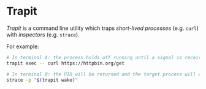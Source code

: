 # Trapit

_Trapit_ is a command line utility which traps _short-lived processes_
(e.g. `curl`) with _inspectors_ (e.g. `strace`).

For example:

```sh
# In terminal A: the process holds off running until a signal is received
trapit exec -- curl https://httpbin.org/get

# In terminal B: the PID will be returned and the target process will wake up
strace -p "$(trapit wake)"
```
